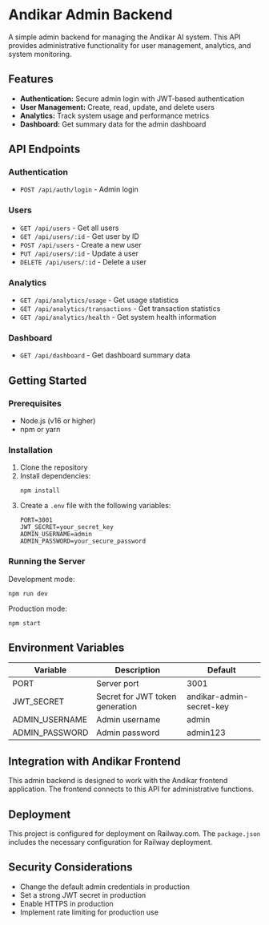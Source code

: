 # Andikar Admin Backend

A simple admin backend for managing the Andikar AI system. This API provides administrative functionality for user management, analytics, and system monitoring.

## Features

- **Authentication:** Secure admin login with JWT-based authentication
- **User Management:** Create, read, update, and delete users
- **Analytics:** Track system usage and performance metrics
- **Dashboard:** Get summary data for the admin dashboard

## API Endpoints

### Authentication

- `POST /api/auth/login` - Admin login

### Users

- `GET /api/users` - Get all users
- `GET /api/users/:id` - Get user by ID
- `POST /api/users` - Create a new user
- `PUT /api/users/:id` - Update a user
- `DELETE /api/users/:id` - Delete a user

### Analytics

- `GET /api/analytics/usage` - Get usage statistics
- `GET /api/analytics/transactions` - Get transaction statistics
- `GET /api/analytics/health` - Get system health information

### Dashboard

- `GET /api/dashboard` - Get dashboard summary data

## Getting Started

### Prerequisites

- Node.js (v16 or higher)
- npm or yarn

### Installation

1. Clone the repository
2. Install dependencies:
   ```
   npm install
   ```
3. Create a `.env` file with the following variables:
   ```
   PORT=3001
   JWT_SECRET=your_secret_key
   ADMIN_USERNAME=admin
   ADMIN_PASSWORD=your_secure_password
   ```

### Running the Server

Development mode:
```
npm run dev
```

Production mode:
```
npm start
```

## Environment Variables

| Variable | Description | Default |
|----------|-------------|---------|
| PORT | Server port | 3001 |
| JWT_SECRET | Secret for JWT token generation | andikar-admin-secret-key |
| ADMIN_USERNAME | Admin username | admin |
| ADMIN_PASSWORD | Admin password | admin123 |

## Integration with Andikar Frontend

This admin backend is designed to work with the Andikar frontend application. The frontend connects to this API for administrative functions.

## Deployment

This project is configured for deployment on Railway.com. The `package.json` includes the necessary configuration for Railway deployment.

## Security Considerations

- Change the default admin credentials in production
- Set a strong JWT secret in production
- Enable HTTPS in production
- Implement rate limiting for production use
